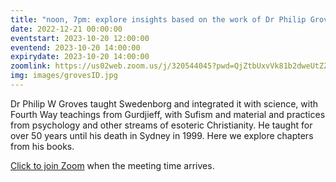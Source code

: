 ```yaml
---
title: "noon, 7pm: explore insights based on the work of Dr Philip Groves"
date: 2022-12-21 00:00:00
eventstart: 2023-10-20 12:00:00
eventend: 2023-10-20 14:00:00
expirydate: 2023-10-20 14:00:00
zoomlink: https://us02web.zoom.us/j/320544045?pwd=QjZtbUxvVk81b2dweUtZZTE3ZE9IZz09
img: images/grovesID.jpg
---
```


Dr Philip W Groves taught Swedenborg and integrated it with science, with Fourth Way teachings from Gurdjieff, with Sufism and material and practices from psychology and other streams of esoteric Christianity. He taught for over 50 years until his death in Sydney in 1999. Here we explore chapters from his books.

[Click to join Zoom](https://us02web.zoom.us/j/320544045?pwd=QjZtbUxvVk81b2dweUtZZTE3ZE9IZz09) when the meeting time arrives.
